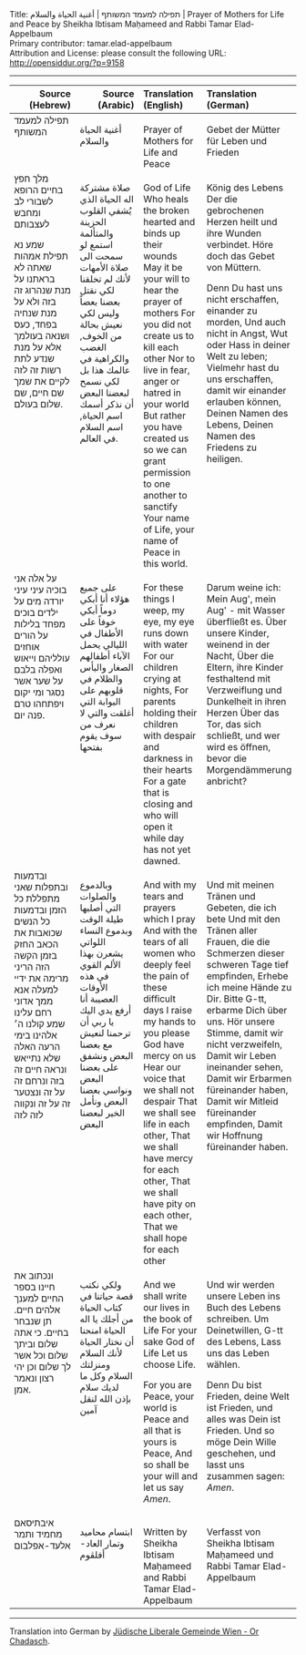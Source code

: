 <html>
<head></head>
<body>
Title: תפילה למעמד המשותף | أغنية الحياة والسلام | Prayer of Mothers for Life and Peace by Sheikha Ibtisam Maḥameed and Rabbi Tamar Elad-Appelbaum<br />
Primary contributor: tamar.elad-appelbaum<br />
Attribution and License: please consult the following URL: <a href="http://opensiddur.org/?p=9158">http://opensiddur.org/?p=9158</a>
<p />
<hr />

<table style="margin-left: auto;margin-right: auto;" class="draggable">
<thead><tr><th id="x" style="text-align: right;">Source (Hebrew)</th><th style="text-align: right;">Source (Arabic)</th><th style="text-align: left;">Translation (English)</th><th style="text-align: left;">Translation (German)</th></tr></thead>
<tbody>
<tr>
<td style="vertical-align:top;" width="22%">
<div class="liturgy"><span lang="he">
תפילה למעמד המשותף
</span></div></td>
 
<td style="vertical-align:top;" width="22%"><div class="arabic"><span lang="ar">

أغنية الحياة والسلام
</span></div></td>
 
<td style="vertical-align:top;" width="22%"><p />
<div class="english">
Prayer of Mothers for Life and Peace
</td>
 
<td style="vertical-align:top;" width="22%"><p />
<div class="german">
Gebet der Mütter für Leben und Frieden
</div>
</td>
</tr>   <tr><td style="vertical-align:top;" width="22%">
<div class="liturgy"><span lang="he">
מלך חפץ בחיים
הרופא לשבורי לב ומחבש לעצבותם

שמע נא תפילת אמהות
שאתה לא בראתנו על מנת שנהרוג זה בזה
ולא על מנת שנחיה בפחד, כעס ושנאה בעולמך
אלא על מנת שנדע לתת רשות זה לזה לקיים את שמך
שם חיים, שם שלום בעולם.
</span></div></td>
 
<td style="vertical-align:top;" width="22%"><div class="arabic"><span lang="ar">

صلاة مشتركة
اله الحياة
الذي يُشفي القلوب الحزينة والمتألمة
استمع لو سمحت الى صلاة الأمهات
لأنك لم تخلقنا لكي نقتل بعضنا بعضاً
وليس لكي نعيش بحالة من الخوف, الغضب والكراهية في عالمك هذا
بل لكي نسمح لبعضنا البعض أن نذكر أسمك
اسم الحياة, اسم السلام في العالم.
</span></div></td>
 
<td style="vertical-align:top;" width="22%"><p />
<div class="english">
God of Life
Who heals the broken hearted and binds up their wounds
May it be your will to hear the prayer of mothers
For you did not create us to kill each other
Nor to live in fear, anger or hatred in your world
But rather you have created us so we can grant permission to one another to sanctify
Your name of Life, your name of Peace in this world.
</td>
 
<td style="vertical-align:top;" width="22%"><p />
<div class="german">
König des Lebens
Der die gebrochenen Herzen heilt und ihre Wunden verbindet.
Höre doch das Gebet von Müttern.

Denn Du hast uns nicht erschaffen, einander zu morden,
Und auch nicht in Angst, Wut oder Hass in deiner Welt zu leben;
Vielmehr hast du uns erschaffen, damit wir einander erlauben können,
Deinen Namen des Lebens, Deinen Namen des Friedens zu heiligen.
</div>
</td>
</tr>   <tr><td style="vertical-align:top;" width="22%">
<div class="liturgy"><span lang="he">
על אלה אני בוכיה עיני עיני יורדה מים
על ילדים בוכים מפחד בלילות
על הורים אוחזים עולליהם וייאוש ואפלה בלבם
על שער אשר נסגר ומי יקום ויפתחהו טרם פנה יום.
</span></div></td>
 
<td style="vertical-align:top;" width="22%"><div class="arabic"><span lang="ar">

على جميع هؤلاء أنا أبكي دوماً 
أبكي خوفاً على الأطفال في الليالي
يحمل الآباء أطفالهم الصغار واليأس والظلام في قلوبهم
على البوابة التي أغلقت والتي لا نعرف من سوف يقوم بفتحها
</span></div></td>
 
<td style="vertical-align:top;" width="22%"><p />
<div class="english">
For these things I weep, my eye, my eye runs down with water
For our children crying at nights,
For parents holding their children with despair and darkness in their hearts
For a gate that is closing and who will open it while day has not yet dawned.
</td>
 
<td style="vertical-align:top;" width="22%"><p />
<div class="german">
Darum weine ich: Mein Aug', mein Aug' - mit Wasser überfließt es.
Über unsere Kinder, weinend in der Nacht,
Über die Eltern, ihre Kinder festhaltend mit 
Verzweiflung und Dunkelheit in ihren Herzen
Über das Tor, das sich schließt,
und wer wird es öffnen, bevor 
die Morgendämmerung anbricht?
</div>
</td>
</tr>   <tr><td style="vertical-align:top;" width="22%">
<div class="liturgy"><span lang="he">
ובדמעות ובתפלות שאני מתפללת כל הזמן
ובדמעות כל הנשים שכואבות את הכאב החזק בזמן הקשה הזה
הריני מרימה את ידיי למעלה אנא ממך אדוני רחם עלינו
שמע קולנו ה׳ אלהינו בימי הרעה האלה שלא נתייאש
ונראה חיים זה בזה
ונרחם זה על זה
ונצטער זה על זה
ונקווה לזה לזה
</span></div></td>
 
<td style="vertical-align:top;" width="22%"><div class="arabic"><span lang="ar">

وبالدموع والصلوات التي أصليها طيلة الوقت
وبدموع النساء اللواتي يشعرن بهذا الألم القوي في هذه الأوقات العصيبة
أنا أرفع يدي اليك يا ربي أن ترحمنا
لنعيش مع بعضنا البعض
ونشفق على بعضنا البعض
ونواسي بعضنا البعض
ونأمل الخير لبعضنا البعض
</span></div></td>
 
<td style="vertical-align:top;" width="22%"><p />
<div class="english">
And with my tears and prayers which I pray
And with the tears of all women who deeply feel the pain of these difficult days
I raise my hands to you please God have mercy on us
Hear our voice that we shall not despair
That we shall see life in each other,
That we shall have mercy for each other,
That we shall have pity on each other,
That we shall hope for each other
</td>
 
<td style="vertical-align:top;" width="22%"><p />
<div class="german">
Und mit meinen Tränen und Gebeten, die ich bete
Und mit den Tränen aller Frauen, die die 
Schmerzen dieser schweren Tage tief empfinden,
Erhebe ich meine Hände zu Dir. Bitte G-tt, erbarme Dich über uns.
Hör unsere Stimme, damit wir nicht verzweifeln,
Damit wir Leben ineinander sehen,
Damit wir Erbarmen füreinander haben,
Damit wir Mitleid füreinander empfinden,
Damit wir Hoffnung füreinander haben.
</div>
</td>
</tr>   <tr><td style="vertical-align:top;" width="22%">
<div class="liturgy"><span lang="he">
ונכתוב את חיינו בספר החיים
למענך אלהים חיים.
תן שנבחר בחיים.
כי אתה שלום וביתך שלום וכל אשר לך שלום
וכן יהי רצון ונאמר אמן.
</span></div></td>
 
<td style="vertical-align:top;" width="22%"><div class="arabic"><span lang="ar">

ولكي نكتب قصة حياتنا في كتاب الحياة
من أجلك يا اله الحياة
امنحنا أن نختار الحياة
لأنك السلام ومنزلتك السلام وكل ما لديك سلام
بإذن الله لنقل آمين
</span></div></td>
 
<td style="vertical-align:top;" width="22%"><p />
<div class="english">
And we shall write our lives in the book of Life
For your sake God of Life
Let us choose Life.

For you are Peace, your world is Peace and all that is yours is Peace,
And so shall be your will and let us say <em>Amen</em>.
</td>
 
<td style="vertical-align:top;" width="22%"><p />
<div class="german">
Und wir werden unsere Leben ins Buch des Lebens schreiben.
Um Deinetwillen, G-tt des Lebens,
Lass uns das Leben wählen.

Denn Du bist Frieden, deine Welt ist Frieden, und alles was Dein ist Frieden.
Und so möge Dein Wille geschehen, und lasst uns zusammen sagen: <em>Amen</em>.
</div>
</td>
</tr>   <tr><td style="vertical-align:top;" width="22%">
<div class="liturgy"><span lang="he">
איבתיסאם מחמיד ותמר אלעד-אפלבום
</span></div></td>
 
<td style="vertical-align:top;" width="22%"><div class="arabic"><span lang="ar">

ابتسام محاميد وتمار العاد- أفلڨوم
</span></div></td>
 
<td style="vertical-align:top;" width="22%"><p />
<div class="english">
Written by Sheikha Ibtisam Maḥameed and Rabbi Tamar Elad-Appelbaum
</td>
 
<td style="vertical-align:top;" width="22%"><p />
<div class="german">
Verfasst von Sheikha Ibtisam Maḥameed und Rabbi Tamar Elad-Appelbaum
</div>
</td>
</tr>
</tbody></table>

<hr />
Translation into German by <a href="http://www.orchadasch.at/">Jüdische Liberale Gemeinde Wien - Or Chadasch</a>.
</body>
</html>